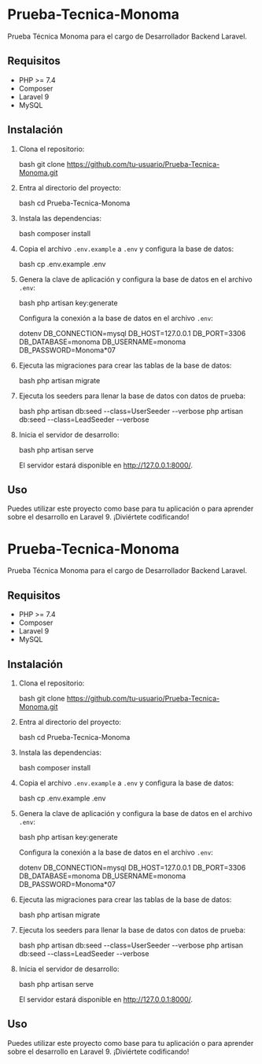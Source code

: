 # Prueba-Tecnica-Monoma
Prueba Técnica Monoma para el cargo de Desarrollador Backend Laravel.

## Requisitos

- PHP >= 7.4
- Composer
- Laravel 9
- MySQL

## Instalación

1. Clona el repositorio:

    bash
    git clone https://github.com/tu-usuario/Prueba-Tecnica-Monoma.git
    

2. Entra al directorio del proyecto:

    bash
    cd Prueba-Tecnica-Monoma
    

3. Instala las dependencias:

    bash
    composer install
    

4. Copia el archivo `.env.example` a `.env` y configura la base de datos:

    bash
    cp .env.example .env
    

5. Genera la clave de aplicación y configura la base de datos en el archivo `.env`:

    bash
    php artisan key:generate
    

    Configura la conexión a la base de datos en el archivo `.env`:

    dotenv
    DB_CONNECTION=mysql
    DB_HOST=127.0.0.1
    DB_PORT=3306
    DB_DATABASE=monoma
    DB_USERNAME=monoma
    DB_PASSWORD=Monoma*07
    

6. Ejecuta las migraciones para crear las tablas de la base de datos:

    bash
    php artisan migrate
    

7. Ejecuta los seeders para llenar la base de datos con datos de prueba:

    bash
    php artisan db:seed --class=UserSeeder --verbose
    php artisan db:seed --class=LeadSeeder --verbose
    

8. Inicia el servidor de desarrollo:

    bash
    php artisan serve
    

    El servidor estará disponible en http://127.0.0.1:8000/.

## Uso

Puedes utilizar este proyecto como base para tu aplicación o para aprender sobre el desarrollo en Laravel 9. ¡Diviértete codificando!

# Prueba-Tecnica-Monoma
Prueba Técnica Monoma para el cargo de Desarrollador Backend Laravel.

## Requisitos

- PHP >= 7.4
- Composer
- Laravel 9
- MySQL

## Instalación

1. Clona el repositorio:

    bash
    git clone https://github.com/tu-usuario/Prueba-Tecnica-Monoma.git
    

2. Entra al directorio del proyecto:

    bash
    cd Prueba-Tecnica-Monoma
    

3. Instala las dependencias:

    bash
    composer install
    

4. Copia el archivo `.env.example` a `.env` y configura la base de datos:

    bash
    cp .env.example .env
    

5. Genera la clave de aplicación y configura la base de datos en el archivo `.env`:

    bash
    php artisan key:generate
    

    Configura la conexión a la base de datos en el archivo `.env`:

    dotenv
    DB_CONNECTION=mysql
    DB_HOST=127.0.0.1
    DB_PORT=3306
    DB_DATABASE=monoma
    DB_USERNAME=monoma
    DB_PASSWORD=Monoma*07
    

6. Ejecuta las migraciones para crear las tablas de la base de datos:

    bash
    php artisan migrate
    

7. Ejecuta los seeders para llenar la base de datos con datos de prueba:

    bash
    php artisan db:seed --class=UserSeeder --verbose
    php artisan db:seed --class=LeadSeeder --verbose
    

8. Inicia el servidor de desarrollo:

    bash
    php artisan serve
    

    El servidor estará disponible en http://127.0.0.1:8000/.

## Uso

Puedes utilizar este proyecto como base para tu aplicación o para aprender sobre el desarrollo en Laravel 9. ¡Diviértete codificando!
